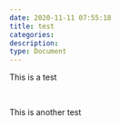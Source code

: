 ```yaml
---
date: 2020-11-11 07:55:18
title: test
categories:
description:
type: Document
---
```


This is a test

&nbsp;

This is another test

&nbsp;